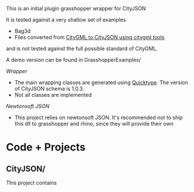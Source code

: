 This is an initial plugin grasshopper wrapper for CityJSON

It is tested against a very shallow set of examples 
- Bag3d
- Files converted from [CityGML to CityJSON using citygml tools](https://github.com/citygml4j/citygml-tools)

 and is not tested against the full possible standard of CityGML.

A demo version can be found in GrasshopperExamples/


 *Wrapper*
 - The main wrapping classes are generated using [Quicktype](https://quicktype.io/csharp). The version of CityJSON schema is 1.0.3.
 - Not all classes are implemented

 *Newtonsoft JSON*
 - This project relies on newtonsoft JSON. It's recommended not to ship this dll to grasshopper and rhino, since they will provide their own


 # Code + Projects

 ## CityJSON/


 This project contains